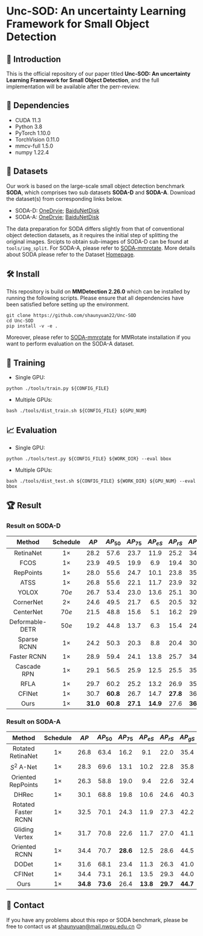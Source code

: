 # Unc-SOD: An uncertainty Learning Framework for Small Object Detection

## :loudspeaker: Introduction
This is the official repository of our paper titled **Unc-SOD: An uncertainty Learning Framework for Small Object Detection**, and the full implementation will be available after the perr-review.

## :ferris_wheel: Dependencies
 - CUDA 11.3
 - Python 3.8
 - PyTorch 1.10.0
 - TorchVision 0.11.0
 - mmcv-full 1.5.0
 - numpy 1.22.4

## :open_file_folder: Datasets
Our work is based on the large-scale small object detection benchmark **SODA**, which comprises two sub datasets **SODA-D** and **SODA-A**. Download the dataset(s) from corresponding links below.
 - SODA-D: [OneDrvie](https://nwpueducn-my.sharepoint.com/:f:/g/personal/gcheng_nwpu_edu_cn/EhXUvvPZLRRLnmo0QRmd4YUBvDLGMixS11_Sr6trwJtTrQ?e=PellK6); [BaiduNetDisk](https://pan.baidu.com/s/1aqmqkG_GzDKBTM_NK5ecqA?pwd=SODA)
 - SODA-A: [OneDrvie](https://nwpueducn-my.sharepoint.com/:f:/g/personal/gcheng_nwpu_edu_cn/EqJBjheHJXVOrMQWcr8dOt0BZJAfn1bkUSEQwIKHkVE0Vg?e=Hhcnoi); [BaiduNetDisk](https://pan.baidu.com/s/1G6x-hslv5C02WikZCzsNlA?pwd=SODA)

The data preparation for SODA differs slightly from that of conventional object detection datasets, as it requires the initial step of splitting the original images. 
Srcipts to obtain sub-images of SODA-D can be found at `tools/img_split`. For SODA-A, please refer to [SODA-mmrotate](https://github.com/shaunyuan22/SODA-mmrotate). More details about SODA please refer to the Dataset [Homepage](https://shaunyuan22.github.io/SODA/). 
<!-- and SODA-A can be found at [SODA-mmdetection](https://github.com/shaunyuan22/SODA-mmdetection) and -->



<!-- 
Moreover, this repository is build on MMDetection and MMrotate, please refer to [SODA-mmdetection](https://github.com/shaunyuan22/SODA-mmdetection) and [SODA-mmrotate](https://github.com/shaunyuan22/SODA-mmrotate) for the preparation of corresponding environment.
-->

## 🛠️ Install
This repository is build on **MMDetection 2.26.0**  which can be installed by running the following scripts. Please ensure that all dependencies have been satisfied before setting up the environment.
```
git clone https://github.com/shaunyuan22/Unc-SOD
cd Unc-SOD
pip install -v -e .
```
Moreover, please refer to [SODA-mmrotate](https://github.com/shaunyuan22/SODA-mmrotate) for MMRotate installation if you want to perform evaluation on the SODA-A dataset.

## 🚀 Training
 - Single GPU:
```
python ./tools/train.py ${CONFIG_FILE} 
```

 - Multiple GPUs:
```
bash ./tools/dist_train.sh ${CONFIG_FILE} ${GPU_NUM}
```

## 📈 Evaluation
 - Single GPU:
```
python ./tools/test.py ${CONFIG_FILE} ${WORK_DIR} --eval bbox
```

 - Multiple GPUs:
```
bash ./tools/dist_test.sh ${CONFIG_FILE} ${WORK_DIR} ${GPU_NUM} --eval bbox
```


## :trophy: Result
### Result on SODA-D
| **Method** | **Schedule** | **$AP$** | **$AP_{50}$** | **$AP_{75}$** | **$AP_{eS}$** | **$AP_{rS}$** | **$AP_{gS}$** | **$AP_N$** |
| :----: | :----: | :----: | :----: | :----: | :----: | :----: | :----: | :----: | 
| RetinaNet | $1 \times$ | 28.2 | 57.6 | 23.7 | 11.9 | 25.2 | 34.1 | 44.2 | 
| FCOS | $1 \times$ | 23.9 | 49.5 | 19.9 | 6.9 | 19.4 | 30.9 | 40.9 | 
| RepPoints | $1 \times$ | 28.0 | 55.6 | 24.7 | 10.1 | 23.8 | 35.1 | 45.3 | 
| ATSS | $1 \times$ | 26.8 | 55.6 | 22.1 | 11.7 | 23.9 | 32.2 | 41.3 | 
| YOLOX | $70e$ | 26.7 | 53.4 | 23.0 | 13.6 | 25.1 | 30.9 | 30.4 | 
| CornerNet | $2 \times$ | 24.6 | 49.5 | 21.7 | 6.5 | 20.5 | 32.2 | 43.8 | 
| CenterNet | $70e$ | 21.5 | 48.8 | 15.6 | 5.1 | 16.2 | 29.6 | 42.4 | 
| Deformable-DETR | $50e$ | 19.2 | 44.8 | 13.7 | 6.3 | 15.4 | 24.9 | 34.2 | 
| Sparse RCNN | $1 \times$ | 24.2 | 50.3 | 20.3 | 8.8 | 20.4 | 30.2 | 39.4 | 
| Faster RCNN | $1 \times$ | 28.9 | 59.4 | 24.1 | 13.8 | 25.7 | 34.5 | 43.0 | 
| Cascade RPN | $1 \times$ | 29.1 | 56.5 | 25.9 | 12.5 | 25.5 | 35.4 | 44.7 | 
| RFLA | $1 \times$ | 29.7 | 60.2 | 25.2 | 13.2 | 26.9 | 35.4 | 44.6 | 
| CFINet | $1 \times$ | 30.7 | **60.8** | 26.7 | 14.7 | **27.8** | 36.4 | 44.6 | 
| Ours | $1 \times$ | **31.0** | **60.8** | **27.1** | **14.9** | 27.6 | **36.9** | **45.8** | 

### Result on SODA-A
| **Method** | **Schedule** | **$AP$** | **$AP_{50}$** | **$AP_{75}$** | **$AP_{eS}$** | **$AP_{rS}$** | **$AP_{gS}$** | **$AP_N$** |
| :----: | :----: | :----: | :----: | :----: | :----: | :----: | :----: | :----: | 
| Rotated RetinaNet | $1 \times$ | 26.8 | 63.4 | 16.2 | 9.1 | 22.0 | 35.4 | 28.2 | 
| $S^2$ A-Net | $1 \times$ | 28.3 | 69.6 | 13.1 | 10.2 | 22.8 | 35.8 | 29.5 | 
| Oriented RepPoints | $1 \times$ | 26.3 | 58.8 | 19.0 | 9.4 | 22.6 | 32.4 | 28.5 |  
| DHRec | $1 \times$ | 30.1 | 68.8 | 19.8 | 10.6 | 24.6 | 40.3 | 34.6 | 
| Rotated Faster RCNN | $1 \times$ | 32.5 | 70.1 | 24.3 | 11.9 | 27.3 | 42.2 | 34.4 | 
| Gliding Vertex | $1 \times$ | 31.7 | 70.8 | 22.6 | 11.7 | 27.0 | 41.1 | 33.8 | 
| Oriented RCNN | $1 \times$ | 34.4 | 70.7 | **28.6** | 12.5 | 28.6 | 44.5 | **36.7** | 
| DODet | $1 \times$ | 31.6 | 68.1 | 23.4 | 11.3 | 26.3 | 41.0 | 33.5 | 
| CFINet | $1 \times$ | 34.4 | 73.1 | 26.1 | 13.5 | 29.3 | 44.0 | 35.9 | 
| Ours | $1 \times$ | **34.8** | **73.6** | 26.4 | **13.8** | **29.7** | **44.7** | 36.5 | 

<!-- 
## 📚  Citation
Please cite our work if you find our work and codes helpful for your research.
```
@InProceedings{CFINet,
    author    = {Yuan, Xiang and Cheng, Gong and Yan, Kebing and Zeng, Qinghua and Han, Junwei},
    title     = {Small Object Detection via Coarse-to-fine Proposal Generation and Imitation Learning},
    booktitle = {Proceedings of the IEEE/CVF International Conference on Computer Vision (ICCV)},
    month     = {October},
    year      = {2023},
    pages     = {6317-6327}
}

@ARTICLE{SODA,
  author={Cheng, Gong and Yuan, Xiang and Yao, Xiwen and Yan, Kebing and Zeng, Qinghua and Xie, Xingxing and Han, Junwei},
  journal={IEEE Transactions on Pattern Analysis and Machine Intelligence}, 
  title={Towards Large-Scale Small Object Detection: Survey and Benchmarks}, 
  year={2023},
  volume={45},
  number={11},
  pages={13467-13488}
}
```
-->

## :e-mail: Contact
If you have any problems about this repo or SODA benchmark, please be free to contact us at shaunyuan@mail.nwpu.edu.cn 😉

